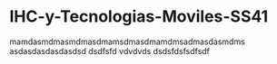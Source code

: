 # IHC-y-Tecnologias-Moviles-SS41

mamdasmdmasmdmasdmamsdmasdmamdmsadmasdasmdms
asdasdasdasdasdsd
dsdfsfd
vdvdvds
dsdsfdsfsdfsdf
